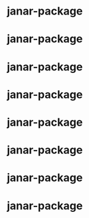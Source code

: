 # janar-package
# janar-package
# janar-package
# janar-package
# janar-package
# janar-package
# janar-package
# janar-package
